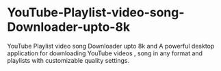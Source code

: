 # YouTube-Playlist-video-song-Downloader-upto-8k
YouTube Playlist video song Downloader upto 8k and A powerful desktop application for downloading YouTube videos , song in any format and playlists with customizable quality settings.
